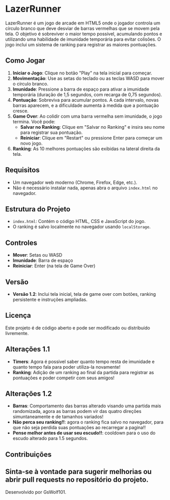 # LazerRunner

LazerRunner é um jogo de arcade em HTML5 onde o jogador controla um círculo branco que deve desviar de barras vermelhas que se movem pela tela. O objetivo é sobreviver o maior tempo possível, acumulando pontos e utilizando uma habilidade de imunidade temporária para evitar colisões. O jogo inclui um sistema de ranking para registrar as maiores pontuações.

## Como Jogar

1. **Iniciar o Jogo**: Clique no botão "Play" na tela inicial para começar.
2. **Movimentação**: Use as setas do teclado ou as teclas WASD para mover o círculo branco.
3. **Imunidade**: Pressione a barra de espaço para ativar a imunidade temporária (duração de 1,5 segundos, com recarga de 0,75 segundos).
4. **Pontuação**: Sobreviva para acumular pontos. A cada intervalo, novas barras aparecem, e a dificuldade aumenta à medida que a pontuação cresce.
5. **Game Over**: Ao colidir com uma barra vermelha sem imunidade, o jogo termina. Você pode:
   - **Salvar no Ranking**: Clique em "Salvar no Ranking" e insira seu nome para registrar sua pontuação.
   - **Reiniciar**: Clique em "Restart" ou pressione Enter para começar um novo jogo.
6. **Ranking**: As 10 melhores pontuações são exibidas na lateral direita da tela.

## Requisitos

- Um navegador web moderno (Chrome, Firefox, Edge, etc.).
- Não é necessário instalar nada, apenas abra o arquivo `index.html` no navegador.

## Estrutura do Projeto

- `index.html`: Contém o código HTML, CSS e JavaScript do jogo.
- O ranking é salvo localmente no navegador usando `localStorage`.

## Controles

- **Mover**: Setas ou WASD
- **Imunidade**: Barra de espaço
- **Reiniciar**: Enter (na tela de Game Over)

## Versão

- **Versão 1.2**: Inclui tela inicial, tela de game over com botões, ranking persistente e instruções ampliadas.

## Licença

Este projeto é de código aberto e pode ser modificado ou distribuído livremente.

## Alterações 1.1
- **Timers**: Agora é possivel saber quanto tempo resta de imunidade e quanto tempo fala para poder utiliza-la novamente!
- **Ranking**: Adição de um ranking ao final da partida para registrar as pontuações e poder competir com seus amigos!

## Alterações 1.2
- **Barras**: Comportamento das barras alterado visando uma partida mais randomizada, agora as barras podem vir das quatro direções simuntaneamente e de tamanhos variados!
- **Não perca seu ranking!!**: agora o ranking fica salvo no navegador, para que não seja perdida suas pontuações ao recarregar a pagina!!
- **Pense melhor antes de usar seu escudo!!**: cooldown para o uso do escudo alterado para 1.5 segundos.

## Contribuições

Sinta-se à vontade para sugerir melhorias ou abrir pull requests no repositório do projeto.
---

Desenvolvido por GsWolf101.
